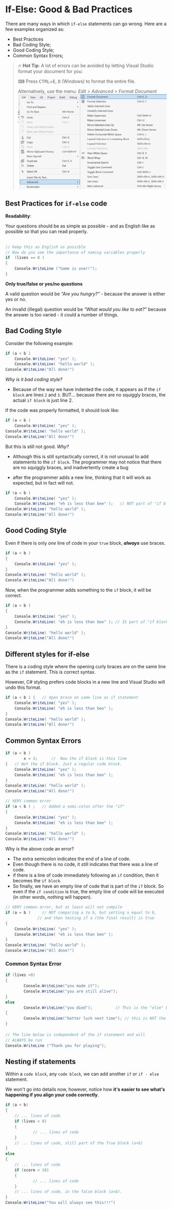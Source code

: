 # If-Else: Good & Bad Practices

There are many ways in which `if-else` statements can go wrong.
Here are a few examples organized as:
- Best Practices
- Bad Coding Style;
- Good Coding Style;
- Common Syntax Errors;

> 🔥 **Hot Tip**: A lot of errors can be avoided by letting Visual Studio format your document for you:
>
> ⌨ Press <kbd>CTRL</kbd>+<kbd>E</kbd>, <kbd>D</kbd> (Windows) to format the entire file.
> 
> Alternatively, use the menu:
> *Edit* > *Advanced* > *Format Document*
> ![Screenshot of Visual Studio's menus to find the Format Document option](../Images/09_format_document.png)


## Best Practices for `if-else` code

**Readability**:

Your questions should be as simple as possible - and as English like as possible so that you can read properly. 

```csharp

// keep this as English as possible
// Now do you see the importance of naming variables properly 
if  (lives == 0 )
{	 
	Console.WriteLine ("Game is over!");
} 
```

**Only true/false or yes/no questions**

A valid question would be *“Are you hungry?”* - because the answer is either yes or no. 

An invalid (illegal) question would be *“What would you like to eat?”* because the answer is too varied - it could a number of things.


## Bad Coding Style

Consider the following example:

```csharp
if (a < b ) 
  	Console.WriteLine( "yes" );
  	Console.WriteLine( "hello world" );
Console.WriteLine("All done!")
```

*Why is it bad coding style?*

* Because of the way we have indented the code, it appears as if the `if block`  are lines `2` and `3`.  BUT... because there are no squiggly braces, the actual `if block`  is just line 2.

If the code was properly formatted, it should look like:

```csharp
if (a < b ) 
  	Console.WriteLine( "yes" );
Console.WriteLine( "hello world" );
Console.WriteLine("All done!")
```

But this is still not good. *Why?*

* Although this is still syntactically correct, it is not unusual to add statements to the `if block`.  The programmer may not notice that there are no squiggly braces, and inadvertently create a bug

* after the programmer adds a new line, thinking that it will work as expected, but in fact will not.

```csharp
if (a < b ) 
  	Console.WriteLine( "yes" );
  	Console.WriteLine( "eh is less than bee" );   // NOT part of "if block"
Console.WriteLine( "hello world" );
Console.WriteLine("All done!")
```

## Good Coding Style

Even if there is only *one* line of code in your `true` block, **_always_** use braces.

```csharp
if (a < b ) 
{
  	Console.WriteLine( "yes" );
}
Console.WriteLine( "hello world" );
Console.WriteLine("All done!")
```

Now, when the programmer adds something to the `if` block, it will be correct.

```csharp 
if (a < b ) 
{
  	Console.WriteLine( "yes" );
  	Console.WriteLine( "eh is less than bee" ); // IS part of "if block"
}
Console.WriteLine( "hello world" );
Console.WriteLine("All done!")
```


## Different styles for if-else

There is a coding style where the opening curly braces are on the same line as the `if` statement. This is correct syntax.

However, C# styling prefers code blocks in a new line and Visual Studio will undo this format.

```csharp
if (a < b ) {   // Open brace on same line as if statement
  	Console.WriteLine( "yes" );
  	Console.WriteLine( "eh is less than bee" );
}
Console.WriteLine( "hello world" );
Console.WriteLine("All done!")
```


## Common Syntax Errors

```csharp
if (a < b ) 
		x = 3;  	//  Now the if block is this line
{   // Not the if block. Just a regular code block.
  	Console.WriteLine( "yes" );
  	Console.WriteLine( "eh is less than bee" );
}
Console.WriteLine( "hello world" );
Console.WriteLine("All done!")
```


```csharp
// VERY common error
if (a < b ) ;	// Added a semi-colon after the "if"
{
  	Console.WriteLine( "yes" );
  	Console.WriteLine( "eh is less than bee" );   
}
Console.WriteLine( "hello world" );
Console.WriteLine("All done!")
```

Why is the above code an error?

* The extra semicolon indicates the end of a line of code.
* Even though there is no code, it still indicates that there was a line of code.
* if there is a line of code immediately following an `if` condition, then it becomes the `if block`.
* So finally, we have an empty line of code that is part of the `if` block.  So even if the `if condition` is true, the empty line of code will be executed (in other words, nothing will happen).

```csharp
// VERY common error, but at least will not compile
if (a = b ) 	// NOT comparing a to b, but setting a equal to b,
              // and then testing if a (the final result) is true
{
  	Console.WriteLine( "yes" );
  	Console.WriteLine( "eh is less than bee" );   
}
Console.WriteLine( "hello world" );
Console.WriteLine("All done!")
```


### Common Syntax Error

```csharp
if (lives >0) 
{ 
		Console.WriteLine("you made it"); 
		Console.WriteLine("you are still alive"); 
} 
else 
		Console.WriteLine("you died"); 			// This is the "else" block
{ 
		Console.WriteLine("better luck next time"); // this is NOT the "else" block
} 

// The line below is independent of the if statement and will 
// ALWAYS be run 
Console.WriteLine ("Thank you for playing"); 
```



## Nesting if statements

Within a `code block`, any `code block`, we can add another `if` or `if - else` statement.

We won't go into details now, however, notice how **it's easier to see what's happening if you align your code correctly**.

```csharp
if (a < b)
{
  	// ... lines of code
  	if (lives < 0)
  	{
    		// ... lines of code
  	}
  	// ... lines of code, still part of the True block (a<b)
}
else
{
  	// ... lines of code
  	if (score < 10)
  	{
    		// ... lines of code
  	}
  	// ... lines of code, in the false block (a<b).
}
Console.WriteLine("You will always see this!!!")
```

